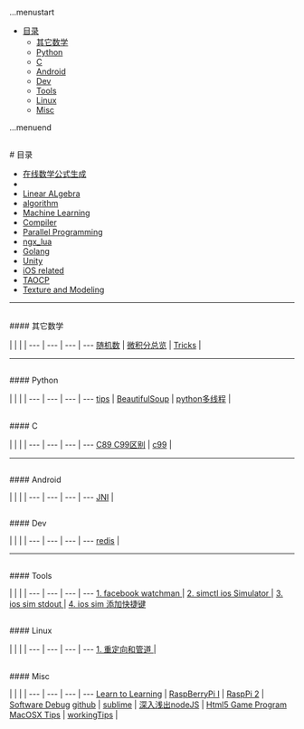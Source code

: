 ...menustart

 - [目录](#767fa455bb6826f4b550c21a6bca7182)
	 - [其它数学](#8443a5022727ccc209d315492559f16f)
	 - [Python](#a7f5f35426b927411fc9231b56382173)
	 - [C](#0d61f8370cad1d412f80b84d143e1257)
	 - [Android](#e84e30b9390cdb64db6db2c9ab87846d)
	 - [Dev](#55f37d1fd483f6a85379640fe51aafa8)
	 - [Tools](#8625e1de7be14c39b1d14dc03d822497)
	 - [Linux](#edc9f0a5a5d57797bf68e37364743831)
	 - [Misc](#74248c725e00bf9fe04df4e35b249a19)

...menuend


<h2 id="767fa455bb6826f4b550c21a6bca7182"></h2>
# 目录

 - [在线数学公式生成](http://codecogs.com/latex/eqneditor.php)
 - 
 - [Linear ALgebra](https://github.com/mebusy/notes/blob/master/dev_notes/LA_readme.md) 
 - [algorithm](https://github.com/mebusy/notes/blob/master/dev_notes/Algorithm_readme.md)
 - [Machine Learning](https://github.com/mebusy/notes/blob/master/dev_notes/ML_readme.md)
 - [Compiler](https://github.com/mebusy/notes/blob/master/dev_notes/Compiler_readme.md)
 - [Parallel Programming](https://github.com/mebusy/notes/blob/master/dev_notes/ParallelProgramming_readme.md)
 - [ngx_lua](https://github.com/mebusy/notes/blob/master/dev_notes/ngx_lua/readme.md)
 - [Golang](https://github.com/mebusy/notes/blob/master/dev_notes/golang_readme.md)
 - [Unity](https://github.com/mebusy/notes/blob/master/dev_notes/U3D_readme.md)
 - [iOS related](https://github.com/mebusy/notes/blob/master/dev_notes/ios/ios_readme.md)
 - [TAOCP](https://github.com/mebusy/notes/blob/master/dev_notes/TAPCP_readme.md)
 - [Texture and Modeling](https://github.com/mebusy/notes/blob/master/dev_notes/textAndModeling_readme.md)

---


<h2 id="8443a5022727ccc209d315492559f16f"></h2>
#### 其它数学

 |   |    |   | 
--- | --- | --- | ---
[随机数](https://github.com/mebusy/notes/blob/master/dev_notes/Dev_Random.md) | [微积分总览](https://github.com/mebusy/notes/blob/master/dev_notes/微积分总览.md) | [Tricks](https://github.com/mebusy/notes/blob/master/dev_notes/Tricks.md) | 



---
<h2 id="a7f5f35426b927411fc9231b56382173"></h2>
#### Python

 |   |    |   | 
--- | --- | --- | ---
[tips](https://github.com/mebusy/notes/blob/master/dev_notes/python_tips_1.md) | [BeautifulSoup](https://github.com/mebusy/notes/blob/master/dev_notes/PY_BeautifulSoup.md)  | [python多线程](https://github.com/mebusy/notes/blob/master/dev_notes/PY_multiprocessing.md) | 




<h2 id="0d61f8370cad1d412f80b84d143e1257"></h2>
#### C

 |   |    |   | 
--- | --- | --- | ---
[C89 C99区别](https://github.com/mebusy/notes/blob/master/dev_notes/C_C89_vs_C99.md) | [c99](https://github.com/mebusy/notes/blob/master/dev_notes/C99.md) | 

---
<h2 id="e84e30b9390cdb64db6db2c9ab87846d"></h2>
#### Android

 |   |    |   | 
--- | --- | --- | ---
[JNI](https://github.com/mebusy/notes/blob/master/dev_notes/JNI.md) |


<h2 id="55f37d1fd483f6a85379640fe51aafa8"></h2>
#### Dev

 |   |    |   | 
--- | --- | --- | ---
[redis](https://github.com/mebusy/notes/blob/master/dev_notes/redis.md) |


---
<h2 id="8625e1de7be14c39b1d14dc03d822497"></h2>
#### Tools

 |   |    |   | 
--- | --- | --- | ---
[1. facebook watchman ](https://github.com/mebusy/notes/blob/master/dev_notes/TOOL_watchman.md)   |    [2. simctl ios Simulator ](https://github.com/mebusy/notes/blob/master/dev_notes/TOOL_simctl_iOS_simulator.md)   | [3. ios sim stdout ](https://github.com/mebusy/notes/blob/master/dev_notes/TOOL_ios_sim_stdout_redirect.md)   | [4. ios sim 添加快捷键](https://github.com/mebusy/notes/blob/master/dev_notes/TOOL_ios_sim_shortcut_key.md)



<h2 id="edc9f0a5a5d57797bf68e37364743831"></h2>
#### Linux

 |   |    |   | 
--- | --- | --- | ---
[1. 重定向和管道 ](https://github.com/mebusy/notes/blob/master/dev_notes/LINUX_%E9%87%8D%E5%AE%9A%E5%90%91%E5%92%8C%E7%AE%A1%E9%81%93.md)  | 


<h2 id="74248c725e00bf9fe04df4e35b249a19"></h2>
#### Misc 

 |   |    |   | 
--- | --- | --- | ---
[Learn to Learning](https://github.com/mebusy/notes/blob/master/dev_notes/Learn2Learning.md) | [RaspBerryPi I](https://github.com/mebusy/notes/blob/master/dev_notes/RaspberryPi_I.md) | [RaspPi 2](https://github.com/mebusy/notes/blob/master/dev_notes/RASPI_2.md) | [Software Debug](https://github.com/mebusy/notes/blob/master/dev_notes/SoftwareDebugging.md) 
[github](https://github.com/mebusy/notes/blob/master/dev_notes/github.md) | [sublime](https://github.com/mebusy/notes/blob/master/dev_notes/sublime.md)   | [深入浅出nodeJS](https://github.com/mebusy/notes/blob/master/dev_notes/深入浅出nodeJS.md)	| [Html5 Game Program](https://github.com/mebusy/notes/blob/master/dev_notes/Html5GameProgramming.md)
[MacOSX Tips](https://github.com/mebusy/notes/blob/master/dev_notes/MacOSX_Tips.md) | [workingTips](https://github.com/mebusy/notes/blob/master/dev_notes/workingTips.md)	| 


